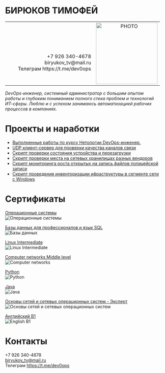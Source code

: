 # БИРЮКОВ ТИМОФЕЙ   
<table border="0">
  <tr>
    <td  width="700" align="right">
      <br><br><br>
+7 926 340-4678<br>   
biryukov_tv@mail.ru<br>    
Телеграм https://t.me/dev0ops<br>    
    </td>
    <td width="200"  align="center">
<img src="photo.jpeg" alt="PHOTO" allign="right" height="200"/>
    </td>
  </tr>
<table>

*DevOps-инженер, системный администратор с большим опытом работы и глубоким пониманием полного стека проблем и технологий ИТ-сферы. Люблю и с успехом занимаюсь автоматизацией рабочих процессов в компаниях.*
  
# Проекты и наработки
- [Выполненные работы по курсу Нетологии DevOps-инженер.](https://github.com/Dok-dev/devops-netology)    
- [UDP клиент-сервер для проверки качества каналов связи](https://github.com/Dok-dev/UDP-client-server)    
- [Скрипт проверки состояния устройства и перезагрузки](https://github.com/Dok-dev/TelnetRobot)    
- [Скрипт проверки места на сетевых хранилищах разных вендоров](https://github.com/Dok-dev/Scripting/tree/main/Python/storage-report)
- [Скрипт мониторинга роста открытых на запись файлов полицейской записи](https://github.com/Dok-dev/Scripting/tree/main/Python/police)
- [Скрипт проведения инвенторизации ифраструктуры в сегменте сети с Windows](https://github.com/Dok-dev/Scripting/tree/main/PowerShell%26WMI/Inventorysation)

# Сертификаты
[Операционные системы](https://gb.ru/certificates/1038904.en)    
![Операционные системы](OS.PNG)    

[Базы данных для профессионалов и язык SQL](https://gb.ru/certificates/561250.en)   
![Базы данных](databases.png)    

[Linux Intermediate](https://gb.ru/certificates/1042547.en)   
![Linux Intermediate](linux.png)    

[Computer networks Middle level](https://gb.ru/certificates/548850.en)   
![Computer networks](networks.png)    

[Python](https://gb.ru/certificates/1041485.en)   
![Python](python.png)    

[Java](https://gb.ru/certificates/548878.en)   
![Java](java.png)    

[Основы сетей и сетевых операционных систем - Эксперт](http://www.specialist.ru/testrun/result/2912063)   
![Основы сетей и сетевых операционных систем](net-test.png)    

[Английский B1](https://gb.ru/certificates/1041073.en)   
![English B1](english.png)    

# Контакты
 +7 926 340-4678   
biryukov_tv@mail.ru    
Телеграм https://t.me/dev0ops    
